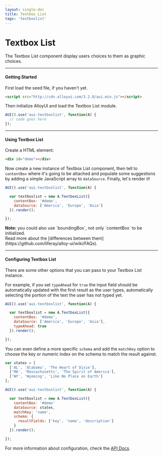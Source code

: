 ```yaml
---
layout: single-doc
title: Textbox List
tags: 'textboxlist'
---
```


# Textbox List

The Textbox List component display users choices to them as graphic choices.

---

#### Getting Started

First load the seed file, if you haven't yet.

``` html
<script src="http://cdn.alloyui.com/3.2.8/aui.min.js"></script>
```

Then initialize AlloyUI and load the Textbox List module.

``` javascript
AUI().use('aui-textboxlist', function(A) {
  // code goes here
});
```

---

#### Using Textbox List

Create a HTML element:

``` html
<div id="demo"></div>
```

Now create a new instance of Textbox List component, then tell to `contentBox` where it's going to be attached and populate some suggestions by adding a simple JavaScript array to `dataSource`. Finally, let's render it!

``` javascript
AUI().use('aui-textboxlist', function(A) {

  var textboxlist = new A.TextboxList({
    contentBox: '#demo',
    dataSource: ['America', 'Europe', 'Asia']
  }).render();

});
```

<div class="alert alert-info">
  <strong>Note:</strong> you could also use `boundingBox`, not only `contentBox` to be initialized.<br>
  Read more about the [differences between them](https://github.com/liferay/alloy-ui/wiki/FAQs).
</div>

---

#### Configuring Textbox List

There are some other options that you can pass to your Textbox List instance.

For example, if you set `typeAhead` for `true` the input field should be automatically updated with the first result as the user types, automatically selecting the portion of the text the user has not typed yet.

``` javascript
AUI().use('aui-textboxlist', function(A) {

  var textboxlist = new A.TextboxList({
    contentBox: '#demo',
    dataSource: ['America', 'Europe', 'Asia'],
    typeAhead: true
  }).render();

});
```

You can even define a more specific `schema` and add the `matchKey` option to choose the key or numeric index on the schema to match the result against.

``` javascript
var states = [
  ['AL', 'Alabama', 'The Heart of Dixie'],
  ['MA', 'Massachusetts', 'The Spirit of America'],
  ['WY', 'Wyoming', 'Like No Place on Earth']
];

AUI().use('aui-textboxlist', function(A) {

  var textboxlist = new A.TextboxList({
    contentBox: '#demo'
    dataSource: states,
    matchKey: 'name',
    schema: {
      resultFields: ['key', 'name', 'description']
    }
  }).render();

});
```

For more information about configuration, check the <a href="#">API Docs</a>.